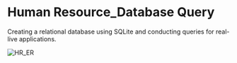 # Human Resource_Database Query
 
Creating a relational database using SQLite and conducting queries for real-live applications.

![HR_ER](/Data-Engineering/Database/Human-Resource_Database-Query/images/hr_er.png)
